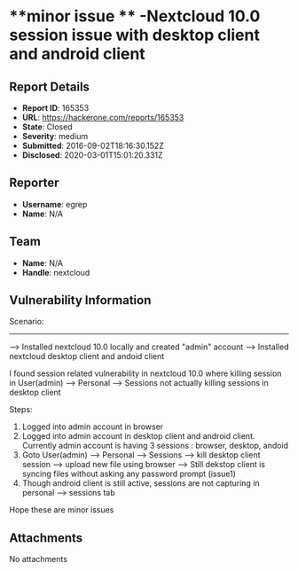 # **minor issue ** -Nextcloud 10.0 session issue with desktop client and android client

## Report Details
- **Report ID**: 165353
- **URL**: https://hackerone.com/reports/165353
- **State**: Closed
- **Severity**: medium
- **Submitted**: 2016-09-02T18:16:30.152Z
- **Disclosed**: 2020-03-01T15:01:20.331Z

## Reporter
- **Username**: egrep
- **Name**: N/A

## Team
- **Name**: N/A
- **Handle**: nextcloud

## Vulnerability Information
Scenario:
***********
--> Installed nextcloud 10.0 locally and created "admin" account
--> Installed nextcloud desktop client and andoid client

I found session related vulnerability in nextcloud 10.0 where killing session in User(admin) --> Personal --> Sessions not actually killing sessions in desktop client

Steps:
1) Logged into admin account in browser
2) Logged into admin account in desktop client and android client. Currently admin account is having 3 sessions : browser, desktop, andoid
3) Goto User(admin) --> Personal --> Sessions --> kill desktop client session --> upload new file using browser --> Still dekstop client is syncing files without asking any password prompt (issue1)
4) Though android client is still  active, sessions are not capturing in personal --> sessions tab

Hope these are minor issues

## Attachments
No attachments
